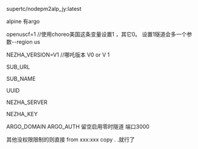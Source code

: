 supertc/nodepm2alp_jy:latest       

alpine  有argo  


openuscf=1   //使用choreo美国这条变量设置1 ，其它0。 设置1隧道会多一个参数--region us

NEZHA_VERSION=V1 //哪吒版本  V0  or   V 1

SUB_URL  

SUB_NAME  

UUID  

NEZHA_SERVER  

NEZHA_KEY  

ARGO_DOMAIN  ARGO_AUTH 留空启用零时隧道    端口3000


其他没权限限制的则直接   from xxx:xxx    copy . .就行了
